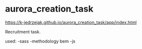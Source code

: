 # aurora_creation_task
https://k-jedrzejak.github.io/aurora_creation_task/app/index.html


Recruitment task.

used:
-sass
-methodology bem
-js

